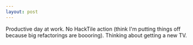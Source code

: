 ```yaml
---
layout: post
---
```


Productive day at work. No HackTile action (think I'm putting things off because
big refactorings are boooring). Thinking about getting a new TV.
